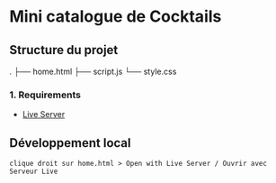 # Mini catalogue de Cocktails

## Structure du projet

.
├── home.html
├── script.js
└── style.css

### 1. Requirements

- [Live Server](https://marketplace.visualstudio.com/items?itemName=ritwickdey.LiveServer)

## Développement local

```text
clique droit sur home.html > Open with Live Server / Ouvrir avec Serveur Live
```
